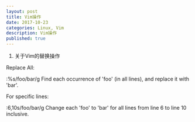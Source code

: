 ```yaml
---
layout: post
title: Vim操作
date: 2017-10-23
categories: Linux, Vim
description: Vim操作
published: true
---
```


1. 关于Vim的替换操作

Replace All:

:%s/foo/bar/g
Find each occurrence of 'foo' (in all lines), and replace it with 'bar'.

For specific lines:

:6,10s/foo/bar/g
Change each 'foo' to 'bar' for all lines from line 6 to line 10 inclusive.
